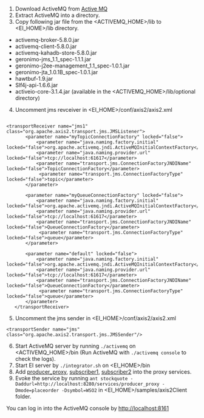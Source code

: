 1. Download ActiveMQ from [Active MQ](http://activemq.apache.org/download.html)
2. Extract ActiveMQ into a directory.
3. Copy following jar file from the <ACTIVEMQ_HOME>/lib to <EI_HOME>/lib directory.
- activemq-broker-5.8.0.jar
- activemq-client-5.8.0.jar
- activemq-kahadb-store-5.8.0.jar  
- geronimo-jms_1.1_spec-1.1.1.jar
- geronimo-j2ee-management_1.1_spec-1.0.1.jar
- geronimo-jta_1.0.1B_spec-1.0.1.jar
- hawtbuf-1.9.jar
- Slf4j-api-1.6.6.jar
- activeio-core-3.1.4.jar (available in the <ACTIVEMQ_HOME>/lib/optional directory)  

4. Uncomment jms revceiver in <EI_HOME>/conf/axis2/axis2.xml
```

<transportReceiver name="jms1" class="org.apache.axis2.transport.jms.JMSListener">
       <parameter name="myTopicConnectionFactory" locked="false">
           <parameter name="java.naming.factory.initial" locked="false">org.apache.activemq.jndi.ActiveMQInitialContextFactory</parameter>
           <parameter name="java.naming.provider.url" locked="false">tcp://localhost:61617</parameter>
           <parameter name="transport.jms.ConnectionFactoryJNDIName" locked="false">TopicConnectionFactory</parameter>
            <parameter name="transport.jms.ConnectionFactoryType" locked="false">topic</parameter>
       </parameter>
  
       <parameter name="myQueueConnectionFactory" locked="false">
           <parameter name="java.naming.factory.initial" locked="false">org.apache.activemq.jndi.ActiveMQInitialContextFactory</parameter>
           <parameter name="java.naming.provider.url" locked="false">tcp://localhost:61617</parameter>
           <parameter name="transport.jms.ConnectionFactoryJNDIName" locked="false">QueueConnectionFactory</parameter>
            <parameter name="transport.jms.ConnectionFactoryType" locked="false">queue</parameter>
       </parameter>
  
       <parameter name="default" locked="false">
           <parameter name="java.naming.factory.initial" locked="false">org.apache.activemq.jndi.ActiveMQInitialContextFactory</parameter>
           <parameter name="java.naming.provider.url" locked="false">tcp://localhost:61617</parameter>
           <parameter name="transport.jms.ConnectionFactoryJNDIName" locked="false">QueueConnectionFactory</parameter>
            <parameter name="transport.jms.ConnectionFactoryType" locked="false">queue</parameter>
       </parameter>
   </transportReceiver>
```
5. Uncomment the jms sender in <EI_HOME>/conf/axis2/axis2.xml
```
<transportSender name="jms" class="org.apache.axis2.transport.jms.JMSSender"/>
```

6. Start ActiveMQ server by running `./activemq` on <ACTIVEMQ_HOME>/bin (Run ActiveMQ with `./activemq console` to check the logs).
7. Start EI server by `./integrator.sh` on <EI_HOME>/bin
8. Add [producer_proxy](producer_proxy.xml), [subscriber1](subscriber_proxy1.xml), [subscriber2](subscriber_proxy2.xml) into the proxy services.
9. Evoke the service by running `ant stockquote -Daddurl=http://localhost:8280/services/producer_proxy -Dmode=placeorder -Dsymbol=WSO2` in <EI_HOME>/samples/axis2Client folder.

You can log in into the ActiveMQ console by [http://localhost:8161](http://localhost:8161)